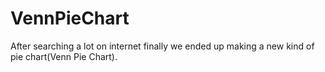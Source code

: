 # VennPieChart
After searching a lot on internet finally we ended up making a new kind of pie chart(Venn Pie Chart).
